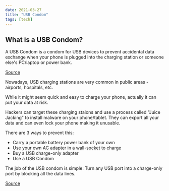 ```yaml
---
date: 2021-03-27
title: "USB Condom"
tags: [tech]
---
```


## What is a USB Condom?

A USB Condom is a condom for USB devices to prevent accidental data exchange when your phone is plugged into the charging station or someone else's PC/laptop or power bank.

[Source](https://www.usbcondom.org/)

Nowadays, USB charging stations are very common in public areas - airports, hospitals, etc.

While it might seem quick and easy to charge your phone, actually it can put your data at risk.

Hackers can target these charging staions and use a process called "Juice Jacking" to install malware on your phone/tablet. They can export all your data and can even lock your phone making it unusable.

There are 3 ways to prevent this:

- Carry a portable battery power bank of your own
- Use your own AC adapter in a wall-socket to charge
- Buy a USB charge-only adapter
- Use a USB Condom

The job of the USB condom is simple: Turn any USB port into a charge-only port by blocking all the data lines.

[Source](https://spreadprivacy.com/privacy-risks-usb-charging/)